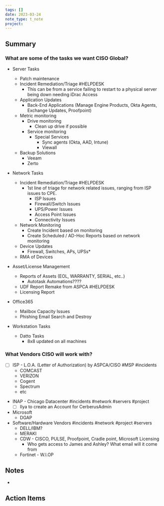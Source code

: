 ```yaml
---
tags: []
date: 2023-03-24
note_type: t_note
project:
---
```


## Summary
### What are some of the tasks we want CISO Global?
* Server Tasks
	* Patch maintenance
	* Incident Remediation/Triage #HELPDESK
		* This can be from a service failing to restart to a physical server being down needing iDrac Access
	* Application Updates
		* Back-End Applications (Manage Engine Products, Okta Agents, Exchange Updates, Proofpoint)
	* Metric monitoring
		* Drive monitoring
			* Clean up drive if possible
		* Service monitoring
			* Special Services
				* Sync agents (Okta, AAD, Intune)
				* Viewall
	* Backup Solutions
		* Veeam
		* Zerto


* Network Tasks
	* Incident Remediation/Triage #HELPDESK 
		* 1st line of triage for network related issues, ranging from ISP issues to CPE.
			* ISP Issues
			* Firewall/Switch Issues
			* UPS/Power Issues
			* Access Point Issues
			* Connectivity Issues 
	* Network Monitoring
		* Create Incident based on monitoring
		* Create Scheduled / AD-Hoc Reports based on network monitoring
	* Device Updates
		* Firewall, Switches, APs, UPSs*
	* RMA of Devices
	
* Asset/License Management
	* Reports of Assets (EOL, WARRANTY, SERIAL, etc..)
		* Autotask Automations????
	* UDF Report Remake from ASPCA #HELPDESK 
	* Licensing Report

* Office365
	* Mailbox Capacity Issues
	* Phishing Email Search and Destroy

* Workstation Tasks
	* Datto Tasks
		* 8x8 updated on all machines



### What Vendors CISO will work with?
* [ ] ISP - L.O.A. (Letter of Authorization) by ASPCA/CISO #MSP #incidents
	* COMCAST
	* VERIZON
	* Cogent
	* Spectrum
	* etc
* INAP - Chicago Datacenter #incidents #network #servers #project
	* [ ] Ilya to create an Account for CerberusAdmin
* Microsoft
	* DGAP
* Software/Hardware Vendors #incidents #network #project #servers 
	* DELL/IBM?
	* MERAKI 
	* CDW - CISCO, PULSE, Proofpoint, Cradle point, Microsoft Licensing
		* Who gets access to James and Ashley? What email will it come from
	* Fortinet - W.I.OP

## Notes
* 


## Action Items
